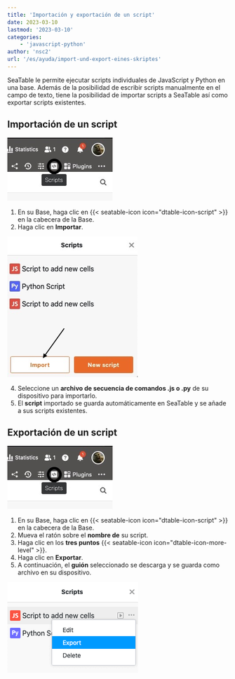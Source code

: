```yaml
---
title: 'Importación y exportación de un script'
date: 2023-03-10
lastmod: '2023-03-10'
categories:
    - 'javascript-python'
author: 'nsc2'
url: '/es/ayuda/import-und-export-eines-skriptes'
---
```


SeaTable le permite ejecutar scripts individuales de JavaScript y Python en una base. Además de la posibilidad de escribir scripts manualmente en el campo de texto, tiene la posibilidad de importar scripts a SeaTable así como exportar scripts existentes.

## Importación de un script

![Importación de un script](images/Anlegen-eines-Skriptes.jpg)

1. En su Base, haga clic en {{< seatable-icon icon="dtable-icon-script" >}} en la cabecera de la Base.
2. Haga clic en **Importar**.

![Importar un script a su Base](images/import-scripts.jpg)

4. Seleccione un **archivo de secuencia de comandos .js o .py** de su dispositivo para importarlo.
5. El **script** importado se guarda automáticamente en SeaTable y se añade a sus scripts existentes.

## Exportación de un script

![Exportación de un script](images/Anlegen-eines-Skriptes.jpg)

1. En su Base, haga clic en {{< seatable-icon icon="dtable-icon-script" >}} en la cabecera de la Base.
2. Mueva el ratón sobre el **nombre de** su script.
3. Haga clic en los **tres puntos** {{< seatable-icon icon="dtable-icon-more-level" >}}.
4. Haga clic en **Exportar**.
5. A continuación, el **guión** seleccionado se descarga y se guarda como archivo en su dispositivo.

![Exportación de un script ](images/export-scripts.png)
